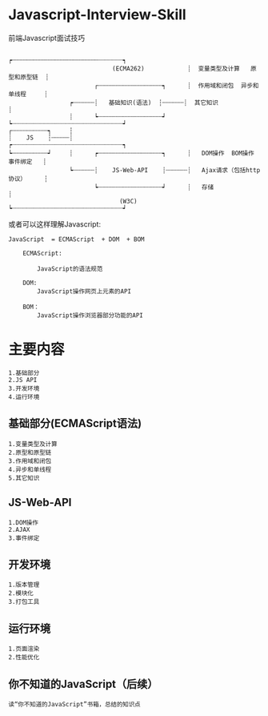 # Javascript-Interview-Skill
前端Javascript面试技巧

                                                      ┍┄┄┄┄┄┄┄┄┄┄┄┄┄┄┄┄┄┄┄┄┄┄┄┄┈┈┈┈┈┈┈┑
                                 (ECMA262)            ┊  变量类型及计算   原型和原型链  ┊
                            ┌┄┄┄┄┄┄┄┄┄┄┄┄┄┄┄┄┄┄┑      ┊  作用域和闭包  异步和单线程     ┊
                     ┍┄┄┄┄┄┄┊   基础知识(语法)  ┆┄┄┄┄┄┄┊  其它知识                      ┊
                     ┊      ┕┄┄┄┄┄┄┄┄┄┄┄┄┄┄┄┄┄┄┙      ┕┈┈┈┈┈┈┈┈┈┈┈┈┈┈┈┈┈┈┈┈┈┈┈┈┈┈┈┈┈┈┈┙
    ┌┄┄┄┄┄┄┄┄┄┄┑     ┆      
    ┊    JS    ┆┄┄┄┄┄┊                                ┍┈┈┈┈┈┈┈┈┈┈┈┈┈┈┈┈┈┈┈┈┈┈┈┈┈┈┈┈┈┈┈┑
    ┕┄┄┄┄┄┄┄┄┄┄┙     ┊      ┍┄┄┄┄┄┄┄┄┄┄┄┄┄┄┄┄┄┄┑      ┊   DOM操作  BOM操作  事件绑定   ┊
                     ┕┄┄┄┄┄┄┊    JS-Web-API    ┊┄┄┄┄┄┄┊   Ajax请求（包括http协议）     ┆  
                            ┕┄┄┄┄┄┄┄┄┄┄┄┄┄┄┄┄┄┄┙      ┊   存储                        ┊
                                   (W3C)              ┕┈┈┈┈┈┈┈┈┈┈┈┈┈┈┈┈┈┈┈┈┈┈┈┈┈┈┈┈┈┈┈┙


或者可以这样理解Javascript:

    JavaScript  = ECMAScript  + DOM  + BOM      

        ECMAScript: 

            JavaScript的语法规范

        DOM:
            JavaScript操作网页上元素的API

        BOM：
            JavaScript操作浏览器部分功能的API                                 


# 主要内容
    1.基础部分
    2.JS API
    3.开发环境
    4.运行环境

## 基础部分(ECMAScript语法)
    1.变量类型及计算
    2.原型和原型链
    3.作用域和闭包
    4.异步和单线程
    5.其它知识

## JS-Web-API
    1.DOM操作
    2.AJAX
    3.事件绑定

## 开发环境
    1.版本管理
    2.模块化
    3.打包工具

## 运行环境
    1.页面渲染
    2.性能优化

## 你不知道的JavaScript（后续）
	读“你不知道的JavaScript”书箱，总结的知识点

        
    